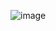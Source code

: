 ![image](https://user-images.githubusercontent.com/70889088/101716211-d5cd4c80-3ac2-11eb-9a51-ba29cb8fc24f.png)
